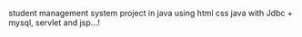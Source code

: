 student management system project in java using html css java with Jdbc + mysql, servlet and jsp...!
